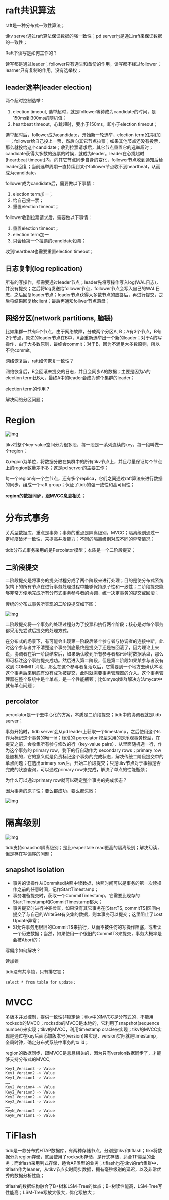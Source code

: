 # raft共识算法

raft是一种分布式一致性算法；



tikv server通过raft算法保证数据的强一致性；pd server也是通过raft来保证数据的一致性；



Raft下读写是如何工作的？

读写都是通过leader；follower只有选举和备份的作用，读写都不经过follower；learner只有复制的作用，没有选举权；



## leader选举(leader election)

两个超时控制选举：

1. election timeout, 选举超时，就是follower等待成为candidate的时间，是150ms到300ms的随机值；
2. heartbeat timeout，心跳超时，要小于150ms，即小于election timeout；



选举超时后，follower成为candidate，开始新一轮选举，election term(任期)加一；follower给自己投上一票，然后向其它节点拉票；如果其他节点还没有投票，那么就投给这个candidate；收到拉票请求后，其它节点重置它的选举超时；candidate获得大多数的选票的时候，就成为leader。leader在心跳超时(heartbeat timeout)内，向其它节点同步自身的变化，follower节点收到通知后给leader回复；当前选举周期一直持续到某个follower节点收不到heartbeat，从而成为candidate。



follower成为candidate后，需要做以下事情：

1. election term加一；
2. 给自己投一票；
3. 重置election timeout；

follower收到拉票请求后，需要做以下事情：

1. 重置election timeout；
2. election term加一
3. 只会给第一个拉票的candidate投票；

收到heartbeat也需要重置election timeout；



## 日志复制(log replication)

所有的写操作，都需要通过leader节点；leader先将写操作写入log(WAL日志)，并没有提交；之后将log发送给follower节点，follower节点会写入自己的WAL日志，之后回复leader节点；leader节点获得大多数节点的应答后，再进行提交，之后将结果回复给client；最后再通知follwer节点落盘；

## 网络分区(network partitions, 脑裂)

比如集群一共有5个节点，由于网络故障，分成两个分区A, B；A有3个节点，B有2个节点，原先的leader节点在B中，A会重新选举出一个新的leader；对于A的写操作，由于大多数原则，最终会commit；对于B，因为不满足大多数原则，所以不会commit。



网络恢复后，raft如何恢复一致性？

网络恢复后，B会回滚未提交的日志，并且会同步A的数据；主要是因为A的election term比B大，最终A中的leader会成为整个集群的leader；



election term的作用？

解决网络分区问题；

# Region

![img](https://cdn.nlark.com/yuque/0/2022/png/756577/1648713028926-3bca6f85-8054-4364-9912-4010c89ec769.png)

tikv将整个key-value空间分为很多段，每一段是一系列连续的key，每一段叫做一个region；

以region为单位，将数据分散在集群中的所有tikv节点上，并且尽量保证每个节点上的region数量差不多；这是pd server的主要工作；

每一个region有一个主节点，还有多个replica，它们之间通过raft算法来进行数据的同步，组成一个raft group；保证了tidb的强一致性和高可用性；

**region的数据同步，跟MVCC息息相关；**

# 分布式事务

关系型数据库，重点是事务；事务的重点是隔离级别，MVCC；隔离级别通过一定程度破坏一致性，来提高并发能力；不同的隔离级别对应不同的异常情况；



tidb分布式事务采用的是Percolator模型；本质是一个二阶段提交；

## 二阶段提交

二阶段提交是将事务的提交过程分成了两个阶段来进行处理；目的是使分布式系统架构下的所有节点在进行事务处理过程中能够保持原子性和一致性；二阶段提交能够非常方便地完成所有分布式事务参与者的协调，统一决定事务的提交或回滚；



传统的分布式事务所实现的二阶段提交如下图：

![img](https://cdn.nlark.com/yuque/0/2022/png/756577/1648714255060-bea08359-67ae-4df1-9f03-73ac8d95ecfc.png)

二阶段提交将一个事务的处理过程分为了投票和执行两个阶段；核心是对每个事务都采用先尝试后提交的处理方式。



在分布式的场景下，有可能会出现第一阶段后某个参与者与协调者的连接中断，此时这个参与者并不清楚这个事务到底最终是提交了还是被回滚了，因为理论上来说，协调者在第一阶段结束后，如果确认收到所有参与者都已经将数据落盘，那么即可标注这个事务提交成功。然后进入第二阶段，但是第二阶段如果某参与者没有收到 COMMIT 消息，那么在这个参与者复活以后，它需要到一个地方去确认本地这个事务后来到底有没有成功被提交，此时就需要事务管理器的介入。这个事务管理器在整个系统中是个单点，是一个性能瓶颈；比如mysql集群解决方法mycat中就有单点问题；

## percolator

percolator是一个去中心化的方案，本质是二阶段提交；tidb中的协调者就是tidb server；



事务开始时，tidb server会从pd leader上获取一个timestamp，之后使用这个ts作为标记这个事务的唯一id；标准的 percolator 模型采用的是乐观事务模型，在提交之前，会收集所有参与修改的行（key-value pairs），从里面随机选一行，作为这个事务的 primary row，剩下的行自动作为 secondary rows；primary  row是随机的，它的意义就是负责标记这个事务的完成状态，解决传统二阶段提交中的单点问题；在选出primary row后，开始二阶段提交；只是tikv节点对于事物是否完成的状态查询，可以通过primary row来完成，解决了单点的性能瓶颈；



为什么可以通过primary row就可以确定整个事务的完成状态？

因为事务的原子性；要么都成功，要么都失败；

![img](https://cdn.nlark.com/yuque/0/2022/png/756577/1648716044054-03ead329-13bc-4d72-95fa-1b1e56a03226.png)

# 隔离级别

![img](https://cdn.nlark.com/yuque/0/2022/png/756577/1648716376488-7a9fd3bc-1571-430d-850f-30c8e5391135.png)

tidb支持snapshot隔离级别；是比reapeatale read更高的隔离级别；解决幻读，但是存在写偏序的问题；

## snapshot isolation

- 事务的读操作从Commited快照中读数据，快照时间可以是事务的第一次读操作之前的任意时间，记作StartTimestamp；
- 事务准备提交时，获取一个CommitTimestamp，它需要比现存的StartTimestamp和CommitTimestamp都大；
- 事务提交时进行冲突检查，如果没有其它事务在[StartTS, commitTS]区间内提交了与自己的WriteSet有交集的数据，则本事务可以提交；这里阻止了Lost Update异常；
- SI允许事务用很旧的CommitTS来执行，从而不被任何的写操作阻塞，或者读一个历史数据；当然，如果使用一个很旧的CommitTS来提交，事务大概率是会被Abort的；



写偏序如何解决？

读加锁

tidb没有共享锁，只有排它锁；

```
select * from table for update；
```

# MVCC

多版本并发控制，提供一致性非锁定读；tikv中的MVCC是分布式的，不能用rocksdb的MVCC；rocksdb的MVCC是本地的，它利用了snapshot(sequence number)来实现；tikv的MVCC，利用timestamp oracle来实现；tikv的MVCC实现是通过在key后面添加版本号(version)来实现，version实际就是timestamp，全局时钟，确定分布式系统中事务的tx id；

region的数据同步，跟MVCC是息息相关的，因为只有version数据同步了，才能够支持分布式的MVCC;

```bash
Key1_Version3 -> Value
Key1_Version2 -> Value
Key1_Version1 -> Value
……
Key2_Version4 -> Value
Key2_Version3 -> Value
Key2_Version2 -> Value
Key2_Version1 -> Value
……
KeyN_Version2 -> Value
KeyN_Version1 -> Value
```

# TiFlash

tidb是一款分布式HTAP数据库，有两种存储节点，分别是tikv和tiflash；tikv将数据分为region存储，底层使用了rocksdb存储，是行式存储，适合TP类型的业务；而tiflash采用列式存储，适合AP类型的业务；tiflash也在tikv的raft集群中，tiflash作为leaner，从tikv节点实时同步数据，拥有毫秒级别的延迟，以及非常优秀的数据分析性能；



tiflash的数据结构融合了B+树和LSM-Tree的优点；B+树读性能高，LSM-Tree写性能高；LSM-Tree写放大很大，优化写放大；